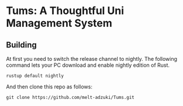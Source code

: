 # Tums: A Thoughtful Uni Management System

## Building

At first you need to switch the release channel to nightly. The following command lets your PC download and enable nightly edition of Rust.
```
rustup default nightly
```

And then clone this repo as follows:
```
git clone https://github.com/melt-adzuki/Tums.git
```
